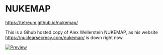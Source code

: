 # NUKEMAP

https://tetreum.github.io/nukemap/

This is a Gihub hosted copy of Alex Wellerstein NUKEMAP, as his website https://nuclearsecrecy.com/nukemap/ is down right now.

[![Preview](https://github.com/tetreum/nukemap/raw/main/preview.png)](https://github.com/tetreum/nukemap/raw/main/preview.png)
